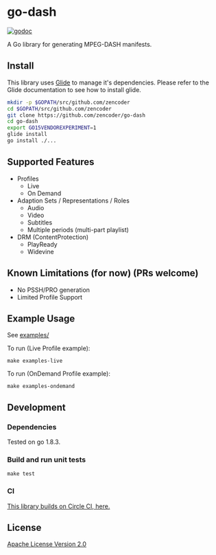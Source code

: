 # go-dash

[![godoc](https://godoc.org/github.com/zencoder/go-dash/mpd?status.svg)](http://godoc.org/github.com/zencoder/go-dash/mpd)

A Go library for generating MPEG-DASH manifests.

## Install

This library uses [Glide](https://github.com/Masterminds/glide) to manage it's dependencies. Please refer to the Glide documentation to see how to install glide.

```bash
mkdir -p $GOPATH/src/github.com/zencoder
cd $GOPATH/src/github.com/zencoder
git clone https://github.com/zencoder/go-dash
cd go-dash
export GO15VENDOREXPERIMENT=1
glide install
go install ./...
```

## Supported Features

* Profiles
  * Live
  * On Demand
* Adaption Sets / Representations / Roles
  * Audio
  * Video
  * Subtitles
  * Multiple periods (multi-part playlist)
* DRM (ContentProtection)
  * PlayReady
  * Widevine

## Known Limitations (for now) (PRs welcome)

* No PSSH/PRO generation
* Limited Profile Support

## Example Usage

See [examples/](https://github.com/zencoder/go-dash/tree/master/examples)

To run (Live Profile example):
```
make examples-live
```

To run (OnDemand Profile example):
```
make examples-ondemand
```

## Development

### Dependencies

Tested on go 1.8.3.

### Build and run unit tests

    make test

### CI

[This library builds on Circle CI, here.](https://circleci.com/gh/zencoder/go-dash/)

## License

[Apache License Version 2.0](LICENSE)

